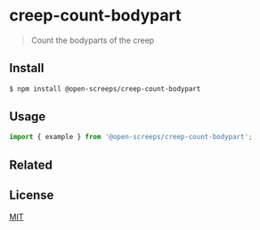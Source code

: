 # creep-count-bodypart
> Count the bodyparts of the creep

## Install
```sh
$ npm install @open-screeps/creep-count-bodypart
```

## Usage
```typescript
import { example } from '@open-screeps/creep-count-bodypart';
```

## Related

## License
[MIT](../../license.md)
